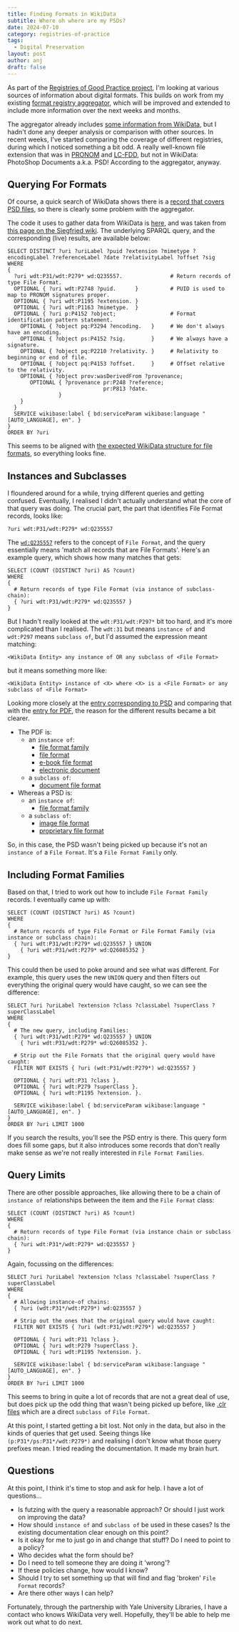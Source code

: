 ```yaml
---
title: Finding Formats in WikiData
subtitle: Where oh where are my PSDs?
date: 2024-07-10
category: registries-of-practice
tags:
  - Digital Preservation
layout: post
author: anj
draft: false
---
```


As part of the [Registries of Good Practice project](https://github.com/digipres/registries-of-practice-project#readme), I'm looking at various sources of information about digital formats.  This builds on work from my existing [format registry aggregator](http://www.digipres.org/formats/), which will be improved and extended to include more information over the next weeks and months.

The aggregator already includes [some information from WikiData](http://www.digipres.org/formats/sources/wikidata/), but I hadn't done any deeper analysis or comparison with other sources. In recent weeks, I've started comparing the coverage of different registries, during which I noticed something a bit odd. A really well-known file extension that was in [PRONOM](https://www.nationalarchives.gov.uk/PRONOM/x-fmt/92) and [LC-FDD](https://www.loc.gov/preservation/digital/formats/fdd/fdd000523.shtml), but not in WikiData: PhotoShop Documents a.k.a. PSD! According to the aggregator, anyway.


## Querying For Formats

Of course, a quick search of WikiData shows there is a [record that covers PSD files](https://www.wikidata.org/wiki/Q2141903), so there is clearly some problem with the aggregator.

The code it uses to gather data from WikiData is [here](https://github.com/digipres/digipres.github.io/blob/59df7bccf3b9cf6c2fbb1e13ca2e223585b656e0/_sources/registries/wikidata/download-wikidata-formats.py#L16), and was taken from [this page on the Siegfried wiki](https://github.com/richardlehane/siegfried/wiki/Wikidata-identifier#harvesting).  The underlying SPARQL query, and the corresponding (live) results, are available below:


```wdq
SELECT DISTINCT ?uri ?uriLabel ?puid ?extension ?mimetype ?encodingLabel ?referenceLabel ?date ?relativityLabel ?offset ?sig
WHERE
{
  ?uri wdt:P31/wdt:P279* wd:Q235557.               # Return records of type File Format.
  OPTIONAL { ?uri wdt:P2748 ?puid.      }          # PUID is used to map to PRONOM signatures proper.
  OPTIONAL { ?uri wdt:P1195 ?extension. }
  OPTIONAL { ?uri wdt:P1163 ?mimetype.  }
  OPTIONAL { ?uri p:P4152 ?object;                 # Format identification pattern statement.
    OPTIONAL { ?object pq:P3294 ?encoding.   }     # We don't always have an encoding.
    OPTIONAL { ?object ps:P4152 ?sig.        }     # We always have a signature.
    OPTIONAL { ?object pq:P2210 ?relativity. }     # Relativity to beginning or end of file.
    OPTIONAL { ?object pq:P4153 ?offset.     }     # Offset relative to the relativity.
    OPTIONAL { ?object prov:wasDerivedFrom ?provenance;
       OPTIONAL { ?provenance pr:P248 ?reference;
                              pr:P813 ?date.
                }
    }
  }
  SERVICE wikibase:label { bd:serviceParam wikibase:language "[AUTO_LANGUAGE], en". }
}
ORDER BY ?uri
```

This seems to be aligned with [the expected WikiData structure for file formats](https://www.wikidata.org/wiki/Wikidata:WikiProject_Informatics/Structures/File_formats#Properties_&_structure_of_items), so everything looks fine.

## Instances and Subclasses

I floundered around for a while, trying different queries and getting confused. Eventually, I realised I didn't actually understand what the core of that query was doing. The crucial part, the part that identifies File Format records, looks like:

```
?uri wdt:P31/wdt:P279* wd:Q235557
```

The [`wd:Q235557`](https://www.wikidata.org/wiki/Q235557) refers to the concept of `File Format`, and the query essentially means 'match all records that are File Formats'. Here's an example query, which shows how many matches that gets:

```wdq
SELECT (COUNT (DISTINCT ?uri) AS ?count)
WHERE
{
  # Return records of type File Format (via instance of subclass-chain):
  { ?uri wdt:P31/wdt:P279* wd:Q235557 }
}
```

But I hadn't really looked at the `wdt:P31/wdt:P297*` bit too hard, and it's more complicated than I realised.  The `wdt:31` but means `instance of` and `wdt:P297` means `subclass of`, but I'd assumed the expression meant matching:

```
<WikiData Entity> any instance of OR any subclass of <File Format>
```

but it means something more like:

```
<WikiData Entity> instance of <X> where <X> is a <File Format> or any subclass of <File Format>
```

Looking more closely at the [entry corresponding to PSD](https://www.wikidata.org/wiki/Q2141903) and comparing that with the [entry for PDF](https://www.wikidata.org/wiki/Q42332), the reason for the different results became a bit clearer.

- The PDF is:
  - an `instance of`:
    - [file format family](https://www.wikidata.org/wiki/Q26085352)
    - [file format](https://www.wikidata.org/wiki/Q235557)
    - [e-book file format](https://www.wikidata.org/wiki/Q81986407)
    - [electronic document](https://www.wikidata.org/wiki/Q694975)
  - a `subclass of`:
    - [document file format](https://www.wikidata.org/wiki/Q336705)
- Whereas a PSD is:
  - an `instance of`:
    - [file format family](https://www.wikidata.org/wiki/Q26085352)
  - a `subclass of`:
    - [image file format](https://www.wikidata.org/wiki/Q1572121)
    - [proprietary file format](https://www.wikidata.org/wiki/Q2720536)

So, in this case, the PSD wasn't being picked up because it's not an `instance of` a `File Format`. It's a `File Format Family` only.

## Including Format Families

Based on that, I tried to work out how to include `File Format Family` records. I eventually came up with:

```wdq
SELECT (COUNT (DISTINCT ?uri) AS ?count)
WHERE
{
  # Return records of type File Format or File Format Family (via instance or subclass chain):
  { ?uri wdt:P31/wdt:P279* wd:Q235557 } UNION 
    { ?uri wdt:P31/wdt:P279* wd:Q26085352 } 
}
```

This could then be used to poke around and see what was different. For example, this query uses the new `UNION` query and then filters out everything the original query would have caught, so we can see the difference:

```wdq
SELECT ?uri ?uriLabel ?extension ?class ?classLabel ?superClass ?superClassLabel
WHERE
{
  # The new query, including Families:
  { ?uri wdt:P31/wdt:P279* wd:Q235557 } UNION 
    { ?uri wdt:P31/wdt:P279* wd:Q26085352 }.

  # Strip out the File Formats that the original query would have caught:
  FILTER NOT EXISTS { ?uri (wdt:P31/wdt:P279*) wd:Q235557 }
  
  OPTIONAL { ?uri wdt:P31 ?class }.
  OPTIONAL { ?uri wdt:P279 ?superClass }.
  OPTIONAL { ?uri wdt:P1195 ?extension. }.
  
  SERVICE wikibase:label { bd:serviceParam wikibase:language "[AUTO_LANGUAGE], en". }
}
ORDER BY ?uri LIMIT 1000
```

If you search the results, you'll see the PSD entry is there. This query form does fill some gaps, but it also introduces some records that don't really make sense as we're not really interested in `File Format Families`. 

## Query Limits

There are other possible approaches, like allowing there to be a chain of `instance of` relationships between the item and the `File Format` class:

```wdq
SELECT (COUNT (DISTINCT ?uri) AS ?count)
WHERE
{
  # Return records of type File Format (via instance chain or subclass chain):
  { ?uri wdt:P31*/wdt:P279* wd:Q235557 }
}
```

Again, focussing on the differences:

```wdq
SELECT ?uri ?uriLabel ?extension ?class ?classLabel ?superClass ?superClassLabel
WHERE
{
  # Allowing instance-of chains:
  { ?uri (wdt:P31*/wdt:P279*) wd:Q235557 }

  # Strip out the ones that the original query would have caught:
  FILTER NOT EXISTS { ?uri (wdt:P31/wdt:P279*) wd:Q235557 }
  
  OPTIONAL { ?uri wdt:P31 ?class }.
  OPTIONAL { ?uri wdt:P279 ?superClass }.
  OPTIONAL { ?uri wdt:P1195 ?extension. }.
  
  SERVICE wikibase:label { bd:serviceParam wikibase:language "[AUTO_LANGUAGE], en". }
}
ORDER BY ?uri LIMIT 1000
```

This seems to bring in quite a lot of records that are not a great deal of use, but does pick up the odd thing that wasn't being picked up before, like [.clr files](https://www.wikidata.org/wiki/Q28846076) which are a direct `subclass of` `File Format`.

At this point, I started getting a bit lost. Not only in the data, but also in the kinds of queries that get used. Seeing things like `(p:P31*/ps:P31*/wdt:P279*)` and realising I don't know what those query prefixes mean. I tried reading the documentation. It made my brain hurt.

## Questions

At this point, I think it's time to stop and ask for help. I have a lot of questions...

- Is futzing with the query a reasonable approach? Or should I just work on improving the data?
- How should `instance of` and `subclass of` be used in these cases? Is the existing documentation clear enough on this point?
- Is it okay for me to just go in and change that stuff? Do I need to point to a policy?
- Who decides what the form should be?
- Do I need to tell someone they are doing it 'wrong'?
- If these policies change, how would I know?
- Should I try to set something up that will find and flag 'broken' `File Format` records?
- Are there other ways I can help?

Fortunately, through the partnership with Yale University Libraries, I have a contact who knows WikiData very well. Hopefully, they'll be able to help me work out what to do next.

